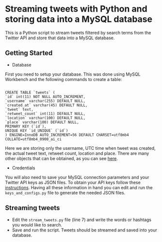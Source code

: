 # Streaming tweets with Python and storing data into a MySQL database 

This is a Python script to stream tweets filtered by search terms from the Twitter API and store that data into a MySQL database.

## Getting Started
- Database

First you need to setup your database. This was done using MySQL Workbench and the following commands to create a table:

```

CREATE TABLE `tweets` (
`id` int(11) NOT NULL AUTO_INCREMENT,
`username` varchar(255) DEFAULT NULL,
`created_at` varchar(45) DEFAULT NULL,
`tweet` text,
`retweet_count` int(11) DEFAULT NULL,
`location` varchar(100) DEFAULT NULL,
`place` varchar(100) DEFAULT NULL,
PRIMARY KEY (`id`),
UNIQUE KEY `id_UNIQUE` (`id`)
) ENGINE=InnoDB AUTO_INCREMENT=56 DEFAULT CHARSET=utf8mb4 COLLATE=utf8mb4_0900_ai_ci 

```

Here we are storing only the username, UTC time when tweet was created, the actual tweet text, retweet count, location and place. There are many other objects that can be obtained, as you can see [here](https://developer.twitter.com/en/docs/tweets/data-dictionary/overview/tweet-object.html).

- Credentials

You will also need to save your MySQL connection parameters and your Twitter API keys as JSON files.
To obtain your API keys follow these [instructions](https://developer.twitter.com/en/docs/basics/apps/overview).
Having all these information in hand you can edit and run the `keys_and_configs.py` file to generate the needed JSON files.

## Streaming tweets

- Edit the `stream_tweets.py` file (line 7) and write the words or hashtags you would like to search.
- Save and run the script. Tweets should be streamed and saved into your database.
